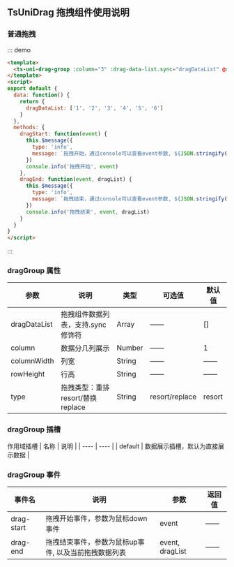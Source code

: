 ## TsUniDrag 拖拽组件使用说明
### 普通拖拽
::: demo
```html
<template>
  <ts-uni-drag-group :column="3" :drag-data-list.sync="dragDataList" @drag-start="dragStart" @drag-end="dragEnd"/>
</template>
<script>
export default {
  data: function() {
    return {
      dragDataList: ['1', '2', '3', '4', '5', '6']
    }
  },
  methods: {
    dragStart: function(event) {
      this.$message({
        type: 'info',
        message: `拖拽开始，通过console可以查看event参数, ${JSON.stringify(event)}`
      })
      console.info('拖拽开始', event)
    },
    dragEnd: function(event, dragList) {
      this.$message({
        type: 'info',
        message: `拖拽结束，通过console可以查看event参数, ${JSON.stringify(event)}, ${dragList}`
      })
      console.info('拖拽结束', event, dragList)
    }
  }
}
</script>
```
:::

### dragGroup 属性
| 参数 | 说明 | 类型 | 可选值 | 默认值 |
| ---- | ---- | ---- | ---- | ---- |
| dragDataList | 拖拽组件数据列表，支持.sync修饰符 | Array | —— | [] |
| column | 数据分几列展示 | Number | —— | 1 |
| columnWidth | 列宽 | String | —— | —— |
| rowHeight | 行高 | String | —— | —— |
| type | 拖拽类型：重排resort/替换replace | String | resort/replace | resort |

### dragGroup 插槽
作用域插槽
| 名称 | 说明 |
| ---- | ---- |
| default | 数据展示插槽，默认为直接展示数据 |

### dragGroup 事件
| 事件名 | 说明 | 参数 | 返回值 |
| ---- | ---- | ---- | ---- |
| drag-start | 拖拽开始事件，参数为鼠标down事件 | event | —— |
| drag-end | 拖拽结束事件，参数为鼠标up事件, 以及当前拖拽数据列表 | event, dragList | —— |

